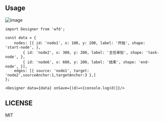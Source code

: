 ## Usage
![image](http://github.com/guozhaolong/wfd/raw/master/example/images/demo.jpg)
```
import Designer from 'wfd';

const data = {
    nodes: [{ id: 'node1', x: 100, y: 200, label: '开始', shape: 'start-node', },
        { id: 'node2', x: 300, y: 200, label: '主任审批', shape: 'task-node', },
        { id: 'node6', x: 600, y: 200, label: '结束', shape: 'end-node', }],
    edges: [{ source: 'node1', target: 'node2',sourceAnchor:1,targetAnchor:3 },]
};

<Designer data={data} onSave={(d)=>{console.log(d)}}/>
```
## LICENSE

MIT
